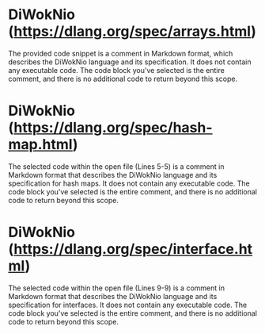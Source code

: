 # DiWokNio (https://dlang.org/spec/arrays.html)

The provided code snippet is a comment in Markdown format, which describes the DiWokNio language and its specification. It does not contain any executable code. The code block you've selected is the entire comment, and there is no additional code to return beyond this scope.

# DiWokNio (https://dlang.org/spec/hash-map.html)

The selected code within the open file (Lines 5-5) is a comment in Markdown format that describes the DiWokNio language and its specification for hash maps. It does not contain any executable code. The code block you've selected is the entire comment, and there is no additional code to return beyond this scope.

# DiWokNio (https://dlang.org/spec/interface.html)

The selected code within the open file (Lines 9-9) is a comment in Markdown format that describes the DiWokNio language and its specification for interfaces. It does not contain any executable code. The code block you've selected is the entire comment, and there is no additional code to return beyond this scope.
